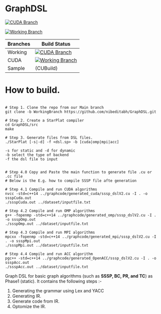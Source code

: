 

# GraphDSL

[![CUDA Branch](https://github.com/nibeditabh/GraphDSL/actions/workflows/cuda.yml/badge.svg?branch=cuda)](https://github.com/nibeditabh/GraphDSL/actions/workflows/cuda.yml)

[![Working Branch](https://github.com/nibeditabh/GraphDSL/actions/workflows/working-branch.yml/badge.svg?branch=WorkingBranch)](https://github.com/nibeditabh/GraphDSL/actions/workflows/working-branch.yml)


| Branches   | Build Status |
| -------------  | ------------- |
| Working | [![CUDA Branch](https://github.com/nibeditabh/GraphDSL/actions/workflows/cuda.yml/badge.svg?branch=cuda)](https://github.com/nibeditabh/GraphDSL/actions/workflows/cuda.yml) |
| CUDA    | [![Working Branch](https://github.com/nibeditabh/GraphDSL/actions/workflows/working-branch.yml/badge.svg?branch=WorkingBranch)](https://github.com/nibeditabh/GraphDSL/actions/workflows/working-branch.yml) |
| Sample  | (CUBuild)|

# How to build.

```

# Step 1. Clone the repo from our Main branch
git clone -b WorkingBranch https://github.com/nibeditabh/GraphDSL.git

# Step 2. Create a StarPlat compiler
cd GraphDSL/src
make

# Step 3. Generate files from DSL files.  
./StarPlat [-s|-d] -f <dsl.sp> -b [cuda|omp|mpi|acc]

-s for static and -d for dynamic
-b select the type of backend
-f the dsl file to input


# Step 4.0 Copy and Paste the main function to generate file .cu or .cc file
# Below is the E.g. how to compile SSSP file afte generation

# Step 4.1 Compile and run CUDA algorithms
nvcc -std=c++14 ../graphcode/generated_cuda/sssp_dslV2.cu -I . -o ssspCuda.out
./ssspCuda.out ../dataset/inputfile.txt

# Step 4.2 Compile and run OMP algorithms
g++ -fopenmp -std=c++14 ../graphcode/generated_omp/sssp_dslV2.cu -I . -o ssspOmp.out
./ssspOmp.out ../dataset/inputfile.txt

# Step 4.3 Compile and run MPI algorithms
mpcxx -fopenmp -std=c++14 ../graphcode/generated_mpi/sssp_dslV2.cu -I . -o ssspMpi.out
./ssspMpi.out ../dataset/inputfile.txt

# Step 4.4 Compile and run ACC algorithm
pgc++ -std=c++14 ../graphcode/generated_OpenACC/sssp_dslV2.cu -I . -o ssspAcc.out
./ssspAcc.out ../dataset/inputfile.txt

```


Graph DSL for basic graph algorithms (such as **SSSP, BC, PR, and TC**) as Phase1 (static).
It contains the following steps :-

1. Generating the grammar using Lex and YACC 
2. Generating IR. 
3. Generate code from IR. 
4. Optomize the IR. 


[WBBuild]: https://github.com/nibeditabh/GraphDSL/actions/workflows/working-branch.yml/badge.svg?branch=WorkingBranch
[CUBuild]: https://github.com/nibeditabh/GraphDSL/actions/workflows/cuda.yml/badge.svg?branch=cuda
